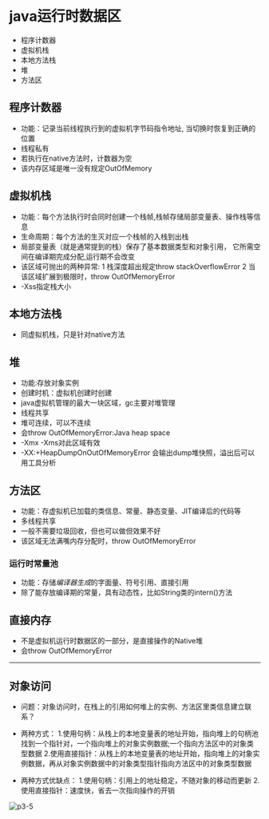 # java运行时数据区
- 程序计数器
- 虚拟机栈
- 本地方法栈
- 堆
- 方法区

## 程序计数器
- 功能：记录当前线程执行到的虚拟机字节码指令地址, 当切换时恢复到正确的位置
- 线程私有
- 若执行在native方法时，计数器为空
- 该内存区域是唯一没有规定OutOfMemory

## 虚拟机栈
- 功能：每个方法执行时会同时创建一个栈帧,栈帧存储局部变量表、操作栈等信息
- 生命周期：每个方法的生灭对应一个栈帧的入栈到出栈
- 局部变量表（就是通常提到的栈）保存了基本数据类型和对象引用， 它所需空间在编译期完成分配,运行期不会改变
- 该区域可抛出的两种异常:
1 栈深度超出规定throw stackOverflowError
2 当该区域扩展到极限时，throw OutOfMemoryError
- -Xss指定栈大小

## 本地方法栈
- 同虚拟机栈，只是针对native方法

## 堆
- 功能:存放对象实例
- 创建时机：虚拟机创建时创建
- java虚拟机管理的最大一块区域，gc主要对堆管理
- 线程共享
- 堆可连续，可以不连续
- 会throw OutOfMemoryError:Java heap space
- -Xmx -Xms对此区域有效
- -XX:+HeapDumpOnOutOfMemoryError 会输出dump堆快照，溢出后可以用工具分析
## 方法区
- 功能：存虚拟机已加载的类信息、常量、静态变量、JIT编译后的代码等
- 多线程共享
- 一般不需要垃圾回收，但也可以做但效果不好
- 该区域无法满嘴内存分配时，throw OutOfMemoryError

### 运行时常量池
  - 功能：存储*编译器生成*的字面量、符号引用、直接引用
  - 除了能存放编译期的常量，具有动态性，比如String类的intern()方法

## 直接内存
- 不是虚拟机运行时数据区的一部分，是直接操作的Native堆
- 会throw OutOfMemoryError

***

## 对象访问
- 问题：对象访问时，在栈上的引用如何堆上的实例、方法区里类信息建立联系？
- 两种方式：
  1.使用句柄：从栈上的本地变量表的地址开始，指向堆上的句柄池找到一个指针对，一个指向堆上的对象实例数据;一个指向方法区中的对象类型数据
  2.使用直接指针：从栈上的本地变量表的地址开始，指向堆上的对象实例数据，再从对象实例数据中的对象类型指针指向方法区中的对象类型数据
  
- 两种方式优缺点：
  1.使用句柄：引用上的地址稳定，不随对象的移动而更新
  2.使用直接指针：速度快，省去一次指向操作的开销
  
![p3-5](images/p3-5.png?raw=true)





